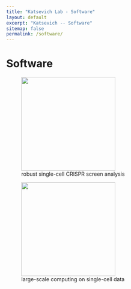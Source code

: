 ```yaml
---
title: "Katsevich Lab - Software"
layout: default
excerpt: "Katsevich -- Software"
sitemap: false
permalink: /software/
---
```


# Software

<figure>
<a href="https://katsevich-lab.github.io/sceptre/">
    <img src="/Users/ekatsevi/code/research/katsevich-lab.github.io/images/sceptre-hex.png" style="width: 250px">
</a>  
<figcaption>robust single-cell CRISPR screen analysis</figcaption>
</figure>
<figure>
<a href="https://timothy-barry.github.io/ondisc/">
    <img src="/Users/ekatsevi/code/research/katsevich-lab.github.io/images/ondisc-hex.png" style="width: 250px">
</a>  
<figcaption>large-scale computing on single-cell data</figcaption>
</figure>